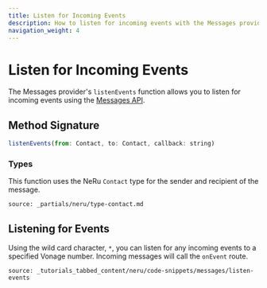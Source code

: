```yaml
---
title: Listen for Incoming Events
description: How to listen for incoming events with the Messages provider
navigation_weight: 4
---
```


# Listen for Incoming Events

The Messages provider's `listenEvents` function allows you to listen for incoming events using the [Messages API](/messages/overview).

## Method Signature
```javascript
listenEvents(from: Contact, to: Contact, callback: string)
```

### Types

This function uses the NeRu `Contact` type for the sender and recipient of the message.

```partial
source: _partials/neru/type-contact.md
```

## Listening for Events

Using the wild card character, `*`, you can listen for any incoming events to a specified Vonage number. Incoming messages will call the `onEvent` route.

```tabbed_content
source: _tutorials_tabbed_content/neru/code-snippets/messages/listen-events
```